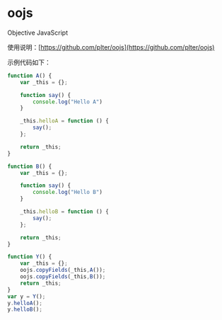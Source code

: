 oojs
====

Objective JavaScript

使用说明：[https://github.com/plter/oojs](https://github.com/plter/oojs)

示例代码如下：
``` js 
function A() {
    var _this = {};

    function say() {
        console.log("Hello A")
    }

    _this.helloA = function () {
        say();
    };

    return _this;
}

function B() {
    var _this = {};

    function say() {
        console.log("Hello B")
    }

    _this.helloB = function () {
        say();
    };

    return _this;
}

function Y() {
    var _this = {};
    oojs.copyFields(_this,A());
    oojs.copyFields(_this,B());
    return _this;
}
var y = Y();
y.helloA();
y.helloB();
```